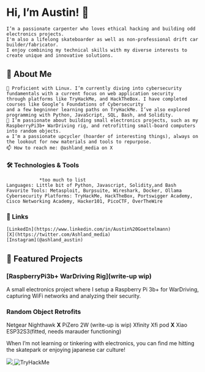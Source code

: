 # Hi, I’m Austin! 👋

    I’m a passionate carpenter who loves ethical hacking and building odd electronics projects. 
    I'm also a lifelong skateboarder as well as non-professional drift car builder/fabricator. 
    I enjoy combining my technical skills with my diverse interests to create unique and innovative solutions.
## **🚀 About Me**

    🌱 Proficient with Linux. I’m currently diving into cybersecurity fundamentals with a current focus on web application security
    through platforms like TryHackMe, and HackTheBox. I have completed courses like Google’s Foundations of Cybersecurity
    and a few begninner learning paths on TryHackMe. I’ve also explored programming with Python, JavaScript, SQL, Bash, and Solidity.
    🔧 I’m passionate about building small electronics projects, such as my RaspberryPi3b+ WarDriving rig, and retrofitting small-board computers into random objects.
    ♻️ I’m a passionate upcycler (hoarder of interesting things), always on the lookout for new materials and tools to repurpose.
    📫 How to reach me: @ashland_media on X

### 🛠️ Technologies & Tools
                *too much to list
    Languages: Little bit of Python, Javascript, Solidity,and Bash
    Favorite Tools: Metasploit, Burpsuite, Wireshark, Docker, Ollama
    Cybersecurity Platforms: TryHackMe, HackTheBox, Portswigger Academy, Cisco Networking Academy, Hacker101, PicoCTF, OverTheWire

### 🔗 Links

    [LinkedIn](https://www.linkedin.com/in/Austin%20Goettelmann)
    [X](https://twitter.com/Ashland_media)
    [Instagram](@ashland_austin)

## 📌 Featured Projects
### [RaspberryPi3b+ WarDriving Rig](write-up wip)

A small electronics project where I setup a Raspberry Pi 3b+ for WarDriving, capturing WiFi networks and analyzing their security.

### Random Object Retrofits
Netgear Nighthawk **X** PiZero 2W (write-up is wip)
Xfinity Xfi pod **X** Xiao ESP32S3(fitted, needs marauder functioning)

When I’m not learning or tinkering with electronics, you can find me hitting the skatepark or enjoying japanese car culture!

<a href="https://wigle.net">
<img border="0" src="https://wigle.net/bi/k1XMa_l2mdT+7sn2OV9J0w.png">
</a> <img src="https://tryhackme-badges.s3.amazonaws.com/AshlandS13.png" alt="TryHackMe">
 
